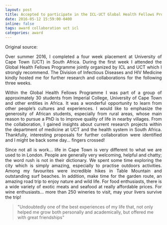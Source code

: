 ```yaml
---
layout: post
title: Accepted to participate in the ICL-UCT Global Health Fellows Program!
date: 2016-05-12 15:59:00-0400
inline: false
tags: award collaboration uct icl 
categories: award
---
```


Original source: 
<a href="https://www.imperial.ac.uk/students/global-opportunities/pg/student-experiences/bernard-hernandez--/"
   class="" target="_blank">
   <i class="fa fa-sm fa-link" aria-hidden="true"></i>
</a>

<p align="justify">
    Over summer 2016, I completed a four week placement at University of Cape Town (UCT) in South Africa. During 
    the first week I attended the Global Health Fellows Programme jointly organized by ICL and UCT which I strongly
    recommend. The Division of Infectious Diseases and HIV Medicine kindly hosted me for further research and 
    collaborations for the following three weeks.
</p>

<p align="justify">
    Within the Global Health Fellows Programme I was part of a group of approximately 30 students from Imperial 
    College, University of Cape Town and other entities in Africa. It was a wonderful opportunity to learn from 
    other people’s cultures and experiences. I would like to emphasize the generosity of African students, especially 
    from rural areas, whose main reason to pursue a PhD is to improve quality of life in nearby villages. From the 
    collaboration, I gained insights about current research projects within the department of medicine at UCT and 
    the health system in South Africa. Thankfully, interesting proposals for further collaboration were identified 
    and I might be back some day… fingers crossed!
</p>

<p align="justify">
    Since not all is work… life in Cape Town is very different to what we are used to in London. People are generally 
    very welcoming, helpful and chatty; the word rush is not in their dictionary. We spent some time exploring the 
    city which is simply amazing, especially to practise outdoors activities. Among my favourites were incredible 
    hikes in Table Mountain and outstanding surf beaches. In addition, make time for the garden route, an amazing 
    road trip to enjoy nature and wild life. For food enthusiasts, there is a wide variety of exotic meats and 
    seafood at really affordable prices. For wine enthusiasts… more than 250 wineries to visit, may your livers 
    survive the trip!
</p>

> "Undoubtedly one of the best experiences of my life that, not only helped me grow both personally and academically, but offered me with great friendships"
